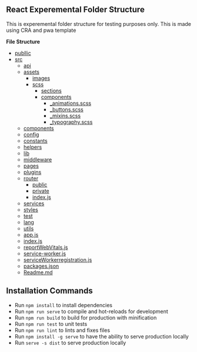 ## React Experemental Folder Structure

 This is experemental folder structure for testing purposes only. This is made using CRA and pwa template 

 **File Structure**
  - [publlic]() 
  - [src]()
    - [api]()
    - [assets]() 
      - [images]()
      - [scss]()
        - [sections]()
        - [components]()
          - [_animations.scss]()
          - [_buttons.scss]()
          - [_mixins.scss]()
          - [_typography.scss]()
    - [components]()
    - [config]()
    - [constants]()
    - [helpers]()
    - [lib]()
    - [middleware]()
    - [pages]()
    - [plugins]()
    - [router]()
      - [public]()
      - [private]()
      - [index.js]()
    - [services]()
    - [styles]()
    - [test]()
    - [lang]()
    - [utils]()
    - [app.js]()
    - [index.js]()
    - [reportWebVitals.js]()
    - [service-worker.js]()
    - [serviceWorkerregistration.js]()
    - [packages.json]()
    - [Readme.md]()


## Installation Commands 
 - Run `npm install` to install dependencies
 - Run `npm run serve` to compile and hot-reloads for development
 - Run `npm run build` to build for production with minification
 - Run `npm run test` to unit tests
 - Run `npm run lint` to lints and fixes files
 - Run `npm install -g serve` to have the ability to serve production locally
 - Run `serve -s dist` to serve production locally

